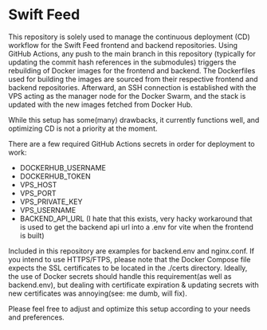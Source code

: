 # Swift Feed

This repository is solely used to manage the continuous deployment (CD)
workflow for the Swift Feed frontend and backend repositories. Using GitHub
Actions, any push to the main branch in this repository (typically for updating
the commit hash references in the submodules) triggers the rebuilding of Docker
images for the frontend and backend. The Dockerfiles used for building the
images are sourced from their respective frontend and backend repositories.
Afterward, an SSH connection is established with the VPS acting as the manager
node for the Docker Swarm, and the stack is updated with the new images fetched
from Docker Hub.

While this setup has some(many) drawbacks, it currently functions well, and
optimizing CD is not a priority at the moment.

There are a few required GitHub Actions secrets in order for deployment to work:

- DOCKERHUB_USERNAME
- DOCKERHUB_TOKEN
- VPS_HOST
- VPS_PORT
- VPS_PRIVATE_KEY
- VPS_USERNAME
- BACKEND_API_URL (I hate that this exists, very hacky workaround that is used
  to get the backend api url into a .env for vite when the frontend is built)

Included in this repository are examples for backend.env and nginx.conf. If you
intend to use HTTPS/FTPS, please note that the Docker Compose file expects the
SSL certificates to be located in the ./certs directory. Ideally, the use of
Docker secrets should handle this requirement(as well as backend.env), but
dealing with certificate expiration & updating secrets with new certificates was
annoying(see: me dumb, will fix).

Please feel free to adjust and optimize this setup according to your needs and
preferences.
